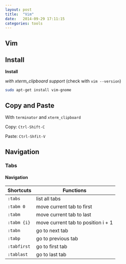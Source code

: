 ```yaml
---
layout: post
title:  "Vim"
date:   2014-09-29 17:11:15
categories: tools 
---
```


## Vim

## Install

**Install**

*with xterm_clipboard support* (check with `vim --version`)

```sh
sudo apt-get install vim-gnome
``` 

## Copy and Paste
With `terminator` and `xterm_clipboard`

Copy: `Ctrl-Shift-C`

Paste: `Ctrl-Shfit-V`

## Navigation

### Tabs

#### Navigation

| Shortcuts         | Functions                			 |
|-------------------|------------------------------------|
| `:tabs`           | list all tabs            			 |
| `:tabm 0`         | move current tab to first			 |
| `:tabm`           | move current tab to last 			 |
| `:tabm {i}`       | move current tab to position i + 1 |
| `:tabn`           | go to next tab           			 |
| `:tabp`           | go to previous tab       			 |
| `:tabfirst`       | go to first tab          			 |
| `:tablast`        | go to last tab           			 |

